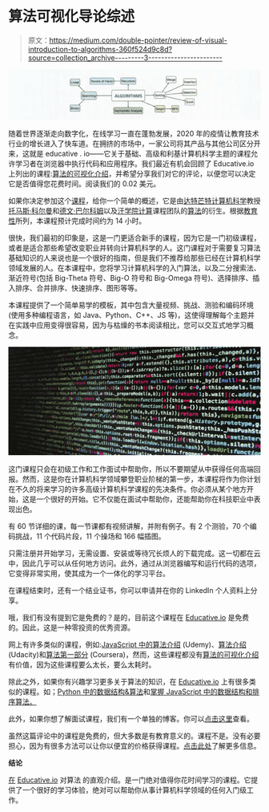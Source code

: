 # 算法可视化导论综述

> 原文：<https://medium.com/double-pointer/review-of-visual-introduction-to-algorithms-360f524d9c8d?source=collection_archive---------3----------------------->

![](img/9a972be783b5f3ff79a63c5db3f538c2.png)

随着世界逐渐走向数字化，在线学习一直在蓬勃发展，2020 年的疫情让教育技术行业的增长进入了快车道。在拥挤的市场中，一家公司将其产品与其他公司区分开来，这就是 educative . io——它关于基础、高级和利基计算机科学主题的课程允许学习者在浏览器中执行代码和应用程序。我们最近有机会回顾了 Educative.io 上列出的课程:[算法的可视化介绍](https://www.educative.io/courses/visual-introduction-to-algorithms?affiliate_id=5457430901161984)，并希望分享我们对它的评论，以便您可以决定它是否值得您花费时间。阅读我们的 0.02 美元。

如果你决定参加这个[课程](https://www.educative.io/courses/visual-introduction-to-algorithms?affiliate_id=5457430901161984)，给你一个简单的概述，它是由[达特芒特计算机科学](https://web.cs.dartmouth.edu/)教授[托马斯·科尔曼](https://www.cs.dartmouth.edu/~thc/)和[德文·巴尔科姆](https://rlab.cs.dartmouth.edu/devin/)以及[汗学院计算](https://www.khanacademy.org/computing)课程团队的[算法](https://www.khanacademy.org/computing/computer-science/algorithms)的衍生。根据[教育性](https://www.educative.io/courses/visual-introduction-to-algorithms?affiliate_id=5457430901161984)所列，本课程预计完成时间约为 14 小时。

很快，我们最初的印象是，这是一门更适合新手的课程，因为它是一门初级课程，或者是适合那些希望改变职业并转向计算机科学的人。这门课程对于需要复习算法基础知识的人来说也是一个很好的指南，但是我们不推荐给那些已经在计算机科学领域发展的人。在本课程中，您将学习计算机科学的入门算法，以及二分搜索法、渐近符号(包括 Big-Theta 符号、Big-O 符号和 Big-Omega 符号)、选择排序、插入排序、合并排序、快速排序、图形等等。

本课程提供了一个简单易学的模板，其中包含大量视频、挑战、测验和编码环境(使用多种编程语言，如 Java、Python、C++、JS 等)，这使得理解每个主题并在实践中应用变得很容易，因为与枯燥的书本阅读相比，您可以交互式地学习概念。

![](img/ea3c14b7df2900789e4f11e355f2cada.png)

这门课程只会在初级工作和工作面试中帮助你，所以不要期望从中获得任何高端回报。然而，这是你在计算机科学领域攀登职业阶梯的第一步，本课程将作为你计划在不久的将来学习的许多高级计算机科学课程的先决条件。你必须从某个地方开始，这是一个很好的开始。它不仅能在面试中帮助你，还能帮助你在科技职业中表现出色。

有 60 节详细的课，每一节课都有视频讲解，并附有例子。有 2 个测验，70 个编码挑战，11 个代码片段，11 个操场和 166 幅插图。

只需注册并开始学习，无需设置、安装或等待冗长烦人的下载完成。这一切都在云中，因此几乎可以从任何地方访问。此外，通过从浏览器编写和运行代码的选项，它变得非常实用，使其成为一个一体化的学习平台。

在课程结束时，还有一个结业证书，你可以申请并在你的 LinkedIn 个人资料上分享。

哦，我们有没有提到它是免费的？是的，目前这个课程在 [Educative.io](https://www.educative.io/) 是免费的。因此，这是一种零投资的优秀资源。

网上有许多类似的课程，例如:[JavaScript 中的算法介绍](https://www.udemy.com/course/introduction-to-algorithms-in-javascript/) (Udemy)、[算法介绍](https://www.udacity.com/course/intro-to-algorithms--cs215) (Udacity)和[算法第一部分](https://www.coursera.org/learn/algorithms-part1) (Coursera)，然而，这些课程都没有[算法的可视化介绍](https://www.educative.io/courses/visual-introduction-to-algorithms)有价值，因为这些课程要么太长，要么太耗时。

除此之外，如果你有兴趣学习更多关于算法的知识，在 [Educative.io](https://www.educative.io/courses/visual-introduction-to-algorithms?affiliate_id=5457430901161984) 上有很多类似的课程。如；[Python 中的数据结构&算法](https://www.educative.io/courses/ds-and-algorithms-in-python?affiliate_id=5457430901161984)和[掌握 JavaScript 中的数据结构和排序算法。](https://www.educative.io/courses/mastering-data-structures-and-sorting-algorithms-in-javascript?affiliate_id=5457430901161984)

此外，如果你想了解面试课程，我们有一个单独的博客。你可以[点击这里](/double-pointer/review-of-web-development-interview-handbook-74dd1d183485)查看。

虽然这篇评论中的课程是免费的，但大多数是有教育意义的。课程不是。没有必要担心，因为有很多方法可以让你以便宜的价格获得课程。[点击此处](/double-pointer/buying-educative-courses-on-the-cheap-bf1a2728aff6)了解更多信息。

**结论**

[在](https://www.educative.io/courses/visual-introduction-to-algorithms) [Educative.io](https://www.educative.io/) 对算法 的直观介绍。是一门绝对值得你花时间学习的课程。它提供了一个很好的学习体验，绝对可以帮助你从事计算机科学领域的任何入门级工作。